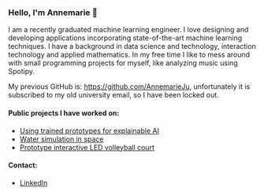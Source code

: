 ### Hello, I'm Annemarie 👋

I am a recently graduated machine learning engineer. I love designing and developing applications incorporating state-of-the-art machine learning techniques. I have a background in data science and technology, interaction technology and applied mathematics. In my free time I like to mess around with small programming projects for myself, like analyzing music using Spotipy.

My previous GitHub is: https://github.com/AnnemarieJu, unfortunately it is subscribed to my old university email, so I have been locked out.

#### Public projects I have worked on:
- [Using trained prototypes for explainable AI](https://github.com/M-Nauta/Explaining_Prototypes)
- [Water simulation in space](https://github.com/robertoost/wet-planets)
- [Prototype interactive LED volleyball court](https://github.com/vikkyb/ITech-week2-assignment)

#### Contact:
- [LinkedIn](https://www.linkedin.com/in/annemarie-jutte/)

